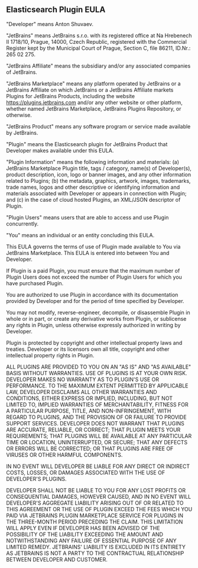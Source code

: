 ## Elasticsearch Plugin EULA

"Developer" means Anton Shuvaev.

"JetBrains" means JetBrains s.r.o. with its registered office at Na Hrebenech II 1718/10, Prague, 14000, Czech Republic, registered with the Commercial Register kept by the Municipal Court of Prague, Section C, file 86211, ID.Nr.: 265 02 275.

"JetBrains Affiliate" means the subsidiary and/or any associated companies of JetBrains.

"JetBrains Marketplace" means any platform operated by JetBrains or a JetBrains Affiliate on which JetBrains or a JetBrains Affiliate markets Plugins for JetBrains Products, including the website https://plugins.jetbrains.com and/or any other website or other platform, whether named JetBrains Marketplace, JetBrains Plugins Repository, or otherwise.

"JetBrains Product" means any software program or service made available by JetBrains.

"Plugin" means the Elasticsearch plugin for JetBrains Product that Developer makes available under this EULA.

"Plugin Information" means the following information and materials: (a) JetBrains Marketplace Plugin title, tags / category, name(s) of Developer(s), product description, icon, logo or banner images, and any other information related to Plugins; (b) the metadata, graphics, artwork, images, trademarks, trade names, logos and other descriptive or identifying information and materials associated with Developer or appears in connection with Plugin; and (c) in the case of cloud hosted Plugins, an XML/JSON descriptor of Plugin.

"Plugin Users" means users that are able to access and use Plugin concurrently.

"You" means an individual or an entity concluding this EULA.

This EULA governs the terms of use of Plugin made available to You via JetBrains Marketplace. This EULA is entered into between You and Developer.

If Plugin is a paid Plugin, you must ensure that the maximum number of Plugin Users does not exceed the number of Plugin Users for which you have purchased Plugin.

You are authorized to use Plugin in accordance with its documentation provided by Developer and for the period of time specified by Developer.

You may not modify, reverse-engineer, decompile, or disassemble Plugin in whole or in part, or create any derivative works from Plugin, or sublicense any rights in Plugin, unless otherwise expressly authorized in writing by Developer.

Plugin is protected by copyright and other intellectual property laws and treaties. Developer or its licensors own all title, copyright and other intellectual property rights in Plugin.

ALL PLUGINS ARE PROVIDED TO YOU ON AN "AS IS" AND "AS AVAILABLE" BASIS WITHOUT WARRANTIES. USE OF PLUGINS IS AT YOUR OWN RISK. DEVELOPER MAKES NO WARRANTY AS TO PLUGIN'S USE OR PERFORMANCE. TO THE MAXIMUM EXTENT PERMITTED BY APPLICABLE LAW, DEVELOPER DISCLAIMS ALL OTHER WARRANTIES AND CONDITIONS, EITHER EXPRESS OR IMPLIED, INCLUDING, BUT NOT LIMITED TO, IMPLIED WARRANTIES OF MERCHANTABILITY, FITNESS FOR A PARTICULAR PURPOSE, TITLE, AND NON-INFRINGEMENT, WITH REGARD TO PLUGINS, AND THE PROVISION OF OR FAILURE TO PROVIDE SUPPORT SERVICES. DEVELOPER DOES NOT WARRANT THAT PLUGINS ARE ACCURATE, RELIABLE, OR CORRECT; THAT PLUGIN MEETS YOUR REQUIREMENTS; THAT PLUGINS WILL BE AVAILABLE AT ANY PARTICULAR TIME OR LOCATION, UNINTERRUPTED, OR SECURE; THAT ANY DEFECTS OR ERRORS WILL BE CORRECTED; OR THAT PLUGINS ARE FREE OF VIRUSES OR OTHER HARMFUL COMPONENTS.

IN NO EVENT WILL DEVELOPER BE LIABLE FOR ANY DIRECT OR INDIRECT COSTS, LOSSES, OR DAMAGES ASSOCIATED WITH THE USE OF DEVELOPER'S PLUGINS.

DEVELOPER SHALL NOT BE LIABLE TO YOU FOR ANY LOST PROFITS OR CONSEQUENTIAL DAMAGES, HOWEVER CAUSED, AND IN NO EVENT WILL DEVELOPER'S AGGREGATE LIABILITY ARISING OUT OF OR RELATED TO THIS AGREEMENT OR THE USE OF PLUGIN EXCEED THE FEES WHICH YOU PAID VIA JETBRAINS PLUGIN MARKETPLACE SERVICE FOR PLUGINS IN THE THREE-MONTH PERIOD PRECEDING THE CLAIM. THIS LIMITATION WILL APPLY EVEN IF DEVELOPER HAS BEEN ADVISED OF THE POSSIBILITY OF THE LIABILITY EXCEEDING THE AMOUNT AND NOTWITHSTANDING ANY FAILURE OF ESSENTIAL PURPOSE OF ANY LIMITED REMEDY. JETBRAINS' LIABILITY IS EXCLUDED IN ITS ENTIRETY AS JETBRAINS IS NOT A PARTY TO THE CONTRACTUAL RELATIONSHIP BETWEEN DEVELOPER AND CUSTOMER.
